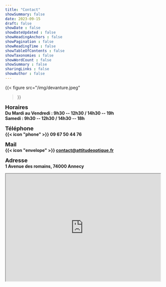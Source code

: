 ```yaml
---
title: "Contact"
showSummary: false
date: 2023-09-15
draft: false
showDate : false
showDateUpdated : false
showHeadingAnchors : false
showPagination : false
showReadingTime : false
showTableOfContents : false
showTaxonomies : false 
showWordCount : false
showSummary : false
sharingLinks : false
showAuthor : false
---
```


{{< figure
    src="/img/devanture.jpeg"
>}}


<font size="4">**Horaires**</font>  
**Du Mardi au Vendredi : 9h30 -- 12h30 / 14h30 -- 19h**  
**Samedi : 9h30 -- 12h30 / 14h30 -- 18h**

<font size="4">**Téléphone**</font>  
**{{< icon "phone" >}} 09 67 50 44 76**

<font size="4">**Mail**</font>  
**{{< icon "envelope" >}} contact@attitudeoptique.fr**

<font size="4">**Adresse**</font>  
**1 Avenue des romains, 74000 Annecy**

<iframe src="https://www.google.com/maps/embed?pb=!1m14!1m8!1m3!1d2776.275925118986!2d6.1213774!3d45.9057929!3m2!1i1024!2i768!4f13.1!3m3!1m2!1s0x478b8ff6690b5491%3A0xb266dcb798cabf18!2sAttitude%20Optique!5e0!3m2!1sen!2sfr!4v1679266580237!5m2!1sen!2sfr" width="100%" height="350" style="display: block; margin: 0 auto;" allowfullscreen="" loading="lazy" referrerpolicy="no-referrer-when-downgrade"></iframe>
